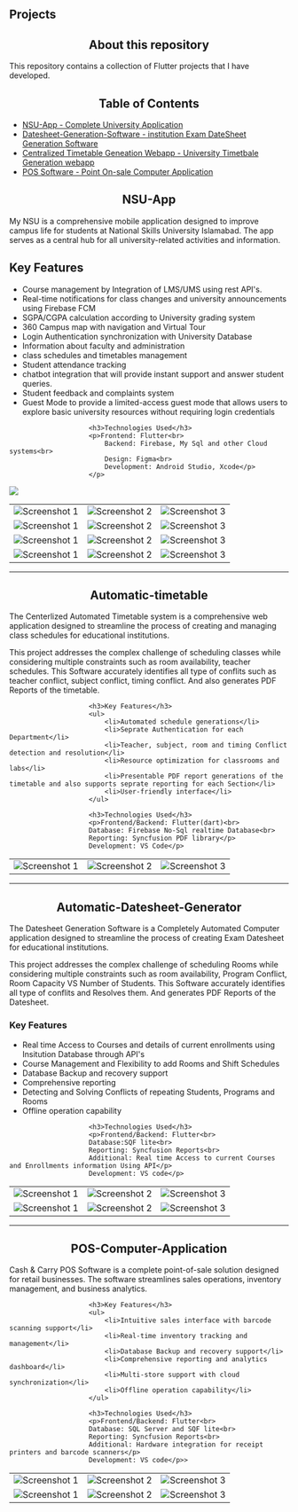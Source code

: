 ## Projects

<h2 align='center'>About this repository</h2>

<p>
  This repository contains a collection of Flutter projects that I have developed.
</p>

 
<h2 align='center'>Table of Contents</h2>

<ul>
  <li><a href="#NSU-App">NSU-App - Complete University Application</a></li>
  <li><a href="#Automatic-Datesheet-Generator">Datesheet-Generation-Software - institution Exam DateSheet Generation Software</a></li>
  <li><a href="#Automatic-timetable">Centralized Timetable Geneation Webapp - University Timetbale Generation webapp</a></li>
  <li><a href="#POS-Computer-Application">POS Software - Point On-sale Computer Application</a></li>
</ul>

  


<h2 align='center'>NSU-App</h2>

 <p>My NSU is a comprehensive mobile application designed to improve campus life for students at
    National Skills University Islamabad. The app serves as a central hub for all
    university-related activities and information.</p>

<p>
<h2>Key Features</h2>
<ul>
                            <li>Course management by Integration of LMS/UMS using rest API's.</li>
                            <li>Real-time notifications for class changes and university announcements using Firebase
                                FCM</li>
                            <li>SGPA/CGPA calculation according to University grading system</li>
                            <li>360 Campus map with navigation and Virtual Tour</li>
                            <li>Login Authentication synchronization with University Database</li>
                            <li>Information about faculty and administration</li>
                            <li>class schedules and timetables management</li>
                            <li>Student attendance tracking</li>
                            <li>chatbot integration that will provide instant support and answer student queries.</li>
                            <li>Student feedback and complaints system</li>
                            <li>Guest Mode to provide a limited-access guest mode that allows users to explore basic
                                university resources without requiring login credentials</li>
</ul>

                        <h3>Technologies Used</h3>
                        <p>Frontend: Flutter<br>
                            Backend: Firebase, My Sql and other Cloud systems<br>
                            Design: Figma<br>
                            Development: Android Studio, Xcode</p>
                        </p>

</p>

<img src="images\NSU-App\gg.png">
 
||||
|--------------|--------------|--------------|
| ![Screenshot 1](images/NSU-App/app1.jpg) | ![Screenshot 2](images/NSU-App/app2.jpg) | ![Screenshot 3](images/NSU-App/app3.jpg) | 
| ![Screenshot 1](images/NSU-App/app4.jpg) | ![Screenshot 2](images/NSU-App/app5.jpg) | ![Screenshot 3](images/NSU-App/app6.jpg) | 
| ![Screenshot 1](images/NSU-App/app7.jpg) | ![Screenshot 2](images/NSU-App/app8.jpg) | ![Screenshot 3](images/NSU-App/app9.jpg) | 
| ![Screenshot 1](images/NSU-App/app10.jpg) | ![Screenshot 2](images/NSU-App/app11.jpg) | ![Screenshot 3](images/NSU-App/app12.jpg) | 
<hr>
<h2 align='center'>Automatic-timetable</h2>
<p>
<p>The Centerlized Automated Timetable system is a comprehensive web application designed to streamline the process of
                             creating and managing class schedules for educational institutions.</p>
                        <p>This project addresses the complex challenge of scheduling classes while considering multiple constraints such as room 
                            availability, teacher schedules. This Software accurately identifies all type of conflits such as teacher conflict, subject conflict, timing conflict.
                            And also generates PDF Reports of the timetable.
                        </p>
                        
                        <h3>Key Features</h3>
                        <ul>
                            <li>Automated schedule generations</li>
                            <li>Seprate Authentication for each Department</li>
                            <li>Teacher, subject, room and timing Conflict detection and resolution</li>
                            <li>Resource optimization for classrooms and labs</li>
                            <li>Presentable PDF report generations of the timetable and also supports seprate reporting for each Section</li>
                            <li>User-friendly interface</li>
                        </ul>
                        
                        <h3>Technologies Used</h3>
                        <p>Frontend/Backend: Flutter(dart)<br>
                        Database: Firebase No-Sql realtime Database<br>
                        Reporting: Syncfusion PDF library</p>
                        Development: VS Code</p>
<!-- <img src="images\tt\banner.jpg"> -->

|                                         |                                         |                                         |
| --------------------------------------- | --------------------------------------- | --------------------------------------- |
| ![Screenshot 1](<images/timetable/tt1.png>) | ![Screenshot 2](<images/timetable/tt2.png>) | ![Screenshot 3](<images/timetable/tt3.png>) |

<hr>
<h2 align='center'>Automatic-Datesheet-Generator</h2>
<p>
<p>The Datesheet Generation Software is a Completely Automated Computer application designed to streamline the process of
                             creating Exam Datesheet for educational institutions.</p>
                        <p>This project addresses the complex challenge of scheduling Rooms while considering multiple constraints such as room 
                            availability, Program Conflict, Room Capacity VS Number of Students. This Software accurately identifies all type of conflits and Resolves them.
                            And generates PDF Reports of the Datesheet.
                        </p>
                        <h3>Key Features</h3>
                        <ul>
                            <li>Real time Access to Courses and details of current enrollments using Insitution Database through API's</li>
                            <li>Course Management and Flexibility to add Rooms and Shift Schedules</li>
                            <li>Database Backup and recovery support</li>
                            <li>Comprehensive reporting</li>
                            <li>Detecting and Solving Conflicts of repeating Students, Programs and Rooms </li>
                            <li>Offline operation capability</li>
                        </ul>
                        
                        <h3>Technologies Used</h3>
                        <p>Frontend/Backend: Flutter<br>
                        Database:SQF lite<br>
                        Reporting: Syncfusion Reports<br>
                        Additional: Real time Access to current Courses and Enrollments information Using API</p>
                        Development: VS code</p>

||||
|--------------|--------------|--------------|
| ![Screenshot 1](images/datesheet/d1.png) | ![Screenshot 2](images/datesheet/d2.png) | ![Screenshot 3](images/datesheet/d3.png) | 
| ![Screenshot 1](images/datesheet/d4.png) | ![Screenshot 2](images/datesheet/d5.png) | ![Screenshot 3](images/datesheet/d6.png) |

<hr>
<h2 align='center'>POS-Computer-Application</h2>
<p>Cash & Carry POS Software is a complete point-of-sale solution designed for retail businesses. The software streamlines sales operations, inventory management, and business analytics.</p>
                        
                        <h3>Key Features</h3>
                        <ul>
                            <li>Intuitive sales interface with barcode scanning support</li>
                            <li>Real-time inventory tracking and management</li>
                            <li>Database Backup and recovery support</li>
                            <li>Comprehensive reporting and analytics dashboard</li>
                            <li>Multi-store support with cloud synchronization</li>
                            <li>Offline operation capability</li>
                        </ul>
                        
                        <h3>Technologies Used</h3>
                        <p>Frontend/Backend: Flutter<br>
                        Database: SQL Server and SQF lite<br>
                        Reporting: Syncfusion Reports<br>
                        Additional: Hardware integration for receipt printers and barcode scanners</p>
                        Development: VS code</p>>

 
||||
|--------------|--------------|--------------|
| ![Screenshot 1](images/POS-Software/s1.png) | ![Screenshot 2](images/POS-Software/s2.png) | ![Screenshot 3](images/POS-Software/s3.png) | 
| ![Screenshot 1](images/POS-Software/s4.png) | ![Screenshot 2](images/POS-Software/s5.png) | ![Screenshot 3](images/POS-Software/s6.png) |
